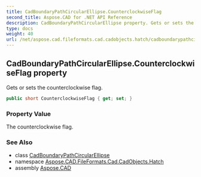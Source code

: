 ```yaml
---
title: CadBoundaryPathCircularEllipse.CounterclockwiseFlag
second_title: Aspose.CAD for .NET API Reference
description: CadBoundaryPathCircularEllipse property. Gets or sets the counterclockwise flag
type: docs
weight: 40
url: /net/aspose.cad.fileformats.cad.cadobjects.hatch/cadboundarypathcircularellipse/counterclockwiseflag/
---
```

## CadBoundaryPathCircularEllipse.CounterclockwiseFlag property

Gets or sets the counterclockwise flag.

```csharp
public short CounterclockwiseFlag { get; set; }
```

### Property Value

The counterclockwise flag.

### See Also

* class [CadBoundaryPathCircularEllipse](../)
* namespace [Aspose.CAD.FileFormats.Cad.CadObjects.Hatch](../../cadboundarypathcircularellipse/)
* assembly [Aspose.CAD](../../../)


